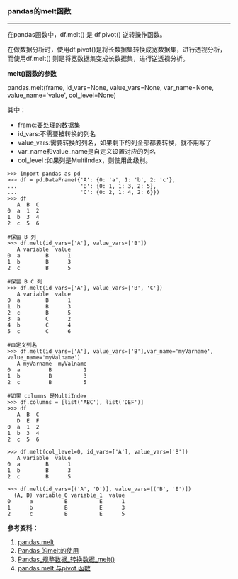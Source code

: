 ### pandas的melt函数
---

在pandas函数中，df.melt() 是 df.pivot() 逆转操作函数。

在做数据分析时，使用df.pivot()是将长数据集转换成宽数据集，进行透视分析，而使用df.melt() 则是将宽数据集变成长数据集，进行逆透视分析。

**melt()函数的参数**

pandas.melt(frame, id_vars=None, value_vars=None, var_name=None, value_name='value', col_level=None)

其中：
- frame:要处理的数据集
- id_vars:不需要被转换的列名
- value_vars:需要转换的列名，如果剩下的列全部都要转换，就不用写了
- var_name和value_name是自定义设置对应的列名
- col_level :如果列是MultiIndex，则使用此级别。


```
>>> import pandas as pd
>>> df = pd.DataFrame({'A': {0: 'a', 1: 'b', 2: 'c'},
...                    'B': {0: 1, 1: 3, 2: 5},
...                    'C': {0: 2, 1: 4, 2: 6}})
>>> df
   A  B  C
0  a  1  2
1  b  3  4
2  c  5  6
 
#保留 B 列
>>> df.melt(id_vars=['A'], value_vars=['B'])
   A variable  value
0  a        B      1
1  b        B      3
2  c        B      5
 
#保留 B C 列
>>> df.melt(id_vars=['A'], value_vars=['B', 'C'])
   A variable  value
0  a        B      1
1  b        B      3
2  c        B      5
3  a        C      2
4  b        C      4
5  c        C      6
 
#自定义列名
>>> df.melt(id_vars=['A'], value_vars=['B'],var_name='myVarname', value_name='myValname')
   A myVarname  myValname
0  a         B          1
1  b         B          3
2  c         B          5
 
#如果 columns 是MultiIndex
>>> df.columns = [list('ABC'), list('DEF')]
>>> df
   A  B  C
   D  E  F
0  a  1  2
1  b  3  4
2  c  5  6
 
>>> df.melt(col_level=0, id_vars=['A'], value_vars=['B'])
   A variable  value
0  a        B      1
1  b        B      3
2  c        B      5
 
>>> df.melt(id_vars=[('A', 'D')], value_vars=[('B', 'E')])
  (A, D) variable_0 variable_1  value
0      a          B          E      1
1      b          B          E      3
2      c          B          E      5
```


**参考资料：**
1. [pandas.melt](https://pandas.pydata.org/pandas-docs/stable/reference/api/pandas.melt.html)
2. [Pandas 的melt的使用](https://blog.csdn.net/maymay_/article/details/80039677)
3. [Pandas_规整数据_转换数据_melt()](https://blog.csdn.net/mingkoukou/article/details/82867218)
4. [pandas melt 与pivot 函数](https://www.cnblogs.com/sakura3/p/11979041.html)